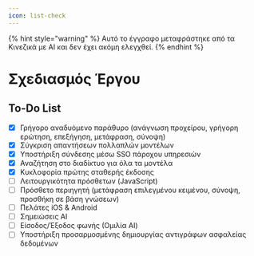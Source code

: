 ```yaml
---
icon: list-check
---
```


{% hint style="warning" %}
Αυτό το έγγραφο μεταφράστηκε από τα Κινεζικά με AI και δεν έχει ακόμη ελεγχθεί.
{% endhint %}

# Σχεδιασμός Έργου

## To-Do List

* [x] Γρήγορο αναδυόμενο παράθυρο (ανάγνωση προχείρου, γρήγορη ερώτηση, επεξήγηση, μετάφραση, σύνοψη)
* [x] Σύγκριση απαντήσεων πολλαπλών μοντέλων
* [x] Υποστήριξη σύνδεσης μέσω SSO πάροχου υπηρεσιών
* [x] Αναζήτηση στο διαδίκτυο για όλα τα μοντέλα
* [x] Κυκλοφορία πρώτης σταθερής έκδοσης
* [ ] Λειτουργικότητα πρόσθετων (JavaScript)
* [ ] Πρόσθετο περιηγητή (μετάφραση επιλεγμένου κειμένου, σύνοψη, προσθήκη σε βάση γνώσεων)
* [ ] Πελάτες iOS & Android
* [ ] Σημειώσεις AI
* [ ] Είσοδος/Έξοδος φωνής (Ομιλία AI)
* [ ] Υποστήριξη προσαρμοσμένης δημιουργίας αντιγράφων ασφαλείας δεδομένων